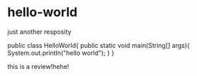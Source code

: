 # hello-world
just another resposity

public class HelloWorld{
 public static void main(String[] args){
    System.out.println("hello world");
 }
}



this is a review!hehe!
